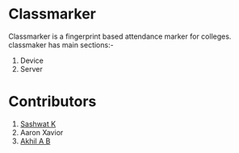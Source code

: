 # Classmarker
Classmarker is a fingerprint based attendance marker for colleges. classmaker has main sections:-
1. Device
2. Server

# Contributors

1. [Sashwat K](https://www.sashwat.in)
2. Aaron Xavior
3. [Akhil A B](theonlyakhil.github.io)